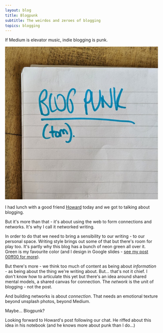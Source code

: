 ```yaml
---
layout: blog
title: Blogpunk
subtitle: The weirdos and zeroes of blogging
topics: blogging
---
```


If Medium is elevator music, indie blogging is punk.

![](/images/blogpunk.jpg)

I had lunch with a good friend [Howard](https://www.howardgray.net/) today and we got to talking about blogging.

But it's more than that - it's about using the web to form connections and networks. It's why I call it networked writing.

In order to do that we need to bring a sensibility to our writing - to our personal space. Writing style brings out some of that but there's room for play too. It's partly why this blog has a bunch of neon green all over it. Green is my favourite color (and I design in Google slides - [see my post 00ff00 for more](https://tomcritchlow.com/2017/09/22/00ff00/)).

But there's more - we think too much of content as being about *information* - as being about the thing we're writing about. But... that's not it chief. I don't know how to articulate this yet but there's an idea around shared mental models, a shared canvas for connection. The *network* is the unit of blogging - not the post.

And building networks is about *connection*. That needs an emotional texture beyond unsplash photos, beyond Medium.

Maybe... Blogpunk?

Looking forward to Howard's post following our chat. He riffed about this idea in his notebook (and he knows more about punk than I do...)
